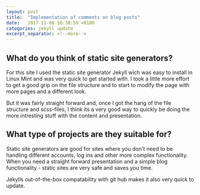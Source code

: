 ```yaml
---
layout: post
title:  "Implementation of comments on blog posts"
date:   2017-11-08 16:30:59 +0100
categories: jekyll update
excerpt_separator: <!--more-->
---
```

## What do you think of static site generators?
For this site I used the static site generator Jekyll wich was easy to install in Linux Mint and was very quick to get started with. I took a little more effort to get a good grip on the file structure and to start to modify the page with more pages and a different look. 

<!--more-->  

But it was fairly straight forward and, once I got the hang of the file structure and scss-files, I think its a very good way to quickly be doing the more intresting stuff with the content and presentation.

## What type of projects are they suitable for?
Static site generators are good for sites where you don't need to be handling different accounts, log ins and other more complex functionality. When you need a straight forward presentation and a simple blog functionality - static sites are very safe and saves you time. 

Jekylls out-of-the-box compatability with git hub makes it also very quick to update.